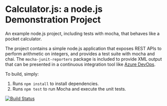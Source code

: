 Calculator.js: a node.js Demonstration Project
==============================================
An example node.js project, including tests with mocha, that behaves like
a pocket calculator.

The project contains a simple node.js application that exposes REST APIs
to perform arithmetic on integers, and provides a test suite with mocha
and chai.  The `mocha-junit-reporters` package is included to provide XML
output that can be presented in a continuous integration tool like
[Azure DevOps](https://azure.com/devops).

To build, simply:

1. Runs `npm install` to install dependencies.
2. Runs `npm test` to run Mocha and execute the unit tests.

[![Build Status](https://dev.azure.com/ericksonmessias20110423/GIT%20Hub%20And%20Azure%20Pipelines/_apis/build/status/ericsonmessias.calculator?branchName=master)](https://dev.azure.com/ericksonmessias20110423/GIT%20Hub%20And%20Azure%20Pipelines/_build/latest?definitionId=8&branchName=master)
